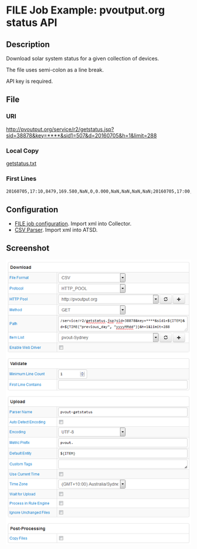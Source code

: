 # FILE Job Example: pvoutput.org status API

## Description

Download solar system status for a given collection of devices.

The file uses semi-colon as a line break.

API key is required.

## File

### URI

http://pvoutput.org/service/r2/getstatus.jsp?sid=38878&key=****&sid1=507&d=20160705&h=1&limit=288

### Local Copy

[getstatus.txt](getstatus.txt)

### First Lines

```ls
20160705,17:10,8479,169.580,NaN,0,0.000,NaN,NaN,NaN,NaN;20160705,17:00,8479,169.580,NaN,89,1.780,NaN,NaN,NaN,NaN
```

## Configuration

* [FILE job configuration](pvout-job.xml). Import xml into Collector.
* [CSV Parser](pvout-parser.xml). Import xml into ATSD.

## Screenshot

![Job Screenshot](pvout-config.png)
